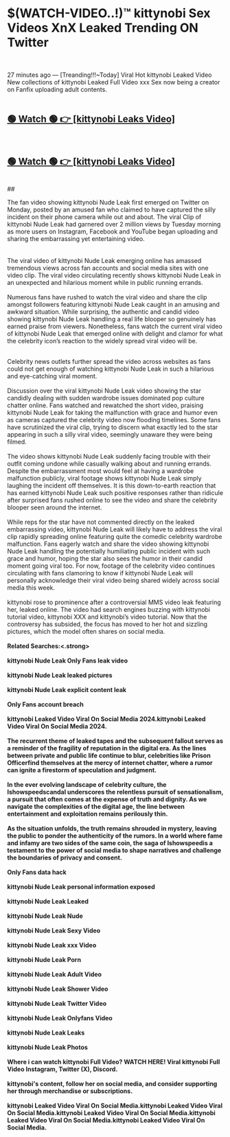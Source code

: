 

# $(WATCH-VIDEO..!)™ kittynobi Sex Videos XnX Leaked Trending ON Twitter<br>
<br>

27 minutes ago — [Treanding!!!~Today] Viral Hot kittynobi Leaked Video New collections of kittynobi Leaked Full Video xxx Sex now being a creator on Fanfix uploading adult contents.
<br>
 <br>

##  <a href="https://clipsfans.site/?title=kittynobi&ref=git">🟢 Watch 🟢 👉 [kittynobi Leaks Video]</a><br>
  <br>

##  <a href="https://clipsfans.site/?title=kittynobi&ref=git">🟢 Watch 🟢 👉 [kittynobi Leaks Video]</a><br>
  <br>
  ##
  <br>

The fan video showing kittynobi Nude Leak first emerged on Twitter on Monday, posted by an amused fan who claimed to have captured the silly incident on their phone camera while out and about. The viral Clip of kittynobi Nude Leak had garnered over 2 million views by Tuesday morning as more users on Instagram, Facebook and YouTube began uploading and sharing the embarrassing yet entertaining video.
<br><br>
  <br>
The viral video of kittynobi Nude Leak emerging online has amassed tremendous views across fan accounts and social media sites with one video clip. The viral video circulating recently shows kittynobi Nude Leak in an unexpected and hilarious moment while in public running errands.
<br><br>
Numerous fans have rushed to watch the viral video and share the clip amongst followers featuring kittynobi Nude Leak caught in an amusing and awkward situation. While surprising, the authentic and candid video showing kittynobi Nude Leak handling a real life blooper so genuinely has earned praise from viewers. Nonetheless, fans watch the current viral video of kittynobi Nude Leak that emerged online with delight and clamor for what the celebrity icon’s reaction to the widely spread viral video will be.
<br><br>

Celebrity news outlets further spread the video across websites as fans could not get enough of watching kittynobi Nude Leak in such a hilarious and eye-catching viral moment.
<br><br>
Discussion over the viral kittynobi Nude Leak video showing the star candidly dealing with sudden wardrobe issues dominated pop culture chatter online. Fans watched and rewatched the short video, praising kittynobi Nude Leak for taking the malfunction with grace and humor even as cameras captured the celebrity video now flooding timelines. Some fans have scrutinized the viral clip, trying to discern what exactly led to the star appearing in such a silly viral video, seemingly unaware they were being filmed.
<br><br>
The video shows kittynobi Nude Leak suddenly facing trouble with their outfit coming undone while casually walking about and running errands. Despite the embarrassment most would feel at having a wardrobe malfunction publicly, viral footage shows kittynobi Nude Leak simply laughing the incident off themselves. It is this down-to-earth reaction that has earned kittynobi Nude Leak such positive responses rather than ridicule after surprised fans rushed online to see the video and share the celebrity blooper seen around the internet.
<br><br>
While reps for the star have not commented directly on the leaked embarrassing video, kittynobi Nude Leak will likely have to address the viral clip rapidly spreading online featuring quite the comedic celebrity wardrobe malfunction. Fans eagerly watch and share the video showing kittynobi Nude Leak handling the potentially humiliating public incident with such grace and humor, hoping the star also sees the humor in their candid moment going viral too. For now, footage of the celebrity video continues circulating with fans clamoring to know if kittynobi Nude Leak will personally acknowledge their viral video being shared widely across social media this week.
<br><br>
kittynobi rose to prominence after a controversial MMS video leak featuring her, leaked online. The video had search engines buzzing with kittynobi tutorial video, kittynobi XXX and kittynobi’s video tutorial. Now that the controversy has subsided, the focus has moved to her hot and sizzling pictures, which the model often shares on social media.
<br><br>
<strong>Related Searches:<.strong>
<br><br>
kittynobi Nude Leak Only Fans leak video
<br><br>
kittynobi Nude Leak leaked pictures
<br><br>
kittynobi Nude Leak explicit content leak
<br><br>
Only Fans account breach
<br><br>
kittynobi Leaked Video Viral On Social Media 2024.kittynobi Leaked Video Viral On Social Media 2024.
<br><br>
The recurrent theme of leaked tapes and the subsequent fallout serves as a reminder of the fragility of reputation in the digital era. As the lines between private and public life continue to blur, celebrities like Prison Officerfind themselves at the mercy of internet chatter, where a rumor can ignite a firestorm of speculation and judgment.
<br><br>
In the ever evolving landscape of celebrity culture, the Ishowspeedscandal underscores the relentless pursuit of sensationalism, a pursuit that often comes at the expense of truth and dignity. As we navigate the complexities of the digital age, the line between entertainment and exploitation remains perilously thin.
<br><br>
As the situation unfolds, the truth remains shrouded in mystery, leaving the public to ponder the authenticity of the rumors. In a world where fame and infamy are two sides of the same coin, the saga of Ishowspeedis a testament to the power of social media to shape narratives and challenge the boundaries of privacy and consent.
<br><br>
Only Fans data hack
<br><br>
kittynobi Nude Leak personal information exposed
<br><br>
kittynobi Nude Leak Leaked
<br><br>
kittynobi Nude Leak Nude
<br><br>
kittynobi Nude Leak Sexy Video
<br><br>
kittynobi Nude Leak xxx Video
<br><br>
kittynobi Nude Leak Porn
<br><br>
kittynobi Nude Leak Adult Video
<br><br>
kittynobi Nude Leak Shower Video
<br><br>
kittynobi Nude Leak Twitter Video
<br><br>
kittynobi Nude Leak Onlyfans Video
<br><br>
kittynobi Nude Leak Leaks
<br><br>
kittynobi Nude Leak Photos
<br><br>
Where i can watch kittynobi Full Video? WATCH HERE! Viral kittynobi Full Video Instagram, Twitter (X), Discord.
<br><br>
kittynobi's content, follow her on social media, and consider supporting her through merchandise or subscriptions.
<br><br>
kittynobi Leaked Video Viral On Social Media.kittynobi Leaked Video Viral On Social Media.kittynobi Leaked Video Viral On Social Media.kittynobi Leaked Video Viral On Social Media.kittynobi Leaked Video Viral On Social Media.
